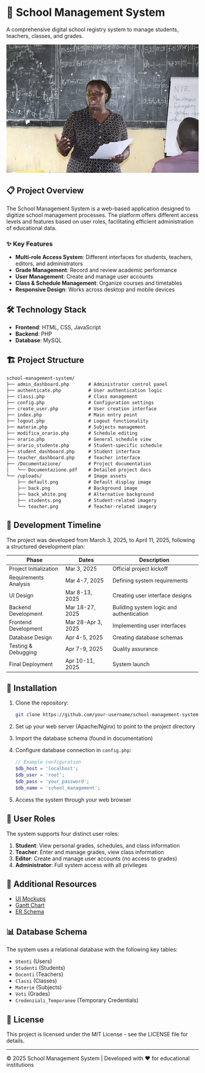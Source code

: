 # 🏫 School Management System

A comprehensive digital school registry system to manage students, teachers, classes, and grades.

![School Management System Banner](/uploads/default.png)

## 📋 Project Overview

The School Management System is a web-based application designed to digitize school management processes. The platform offers different access levels and features based on user roles, facilitating efficient administration of educational data.

### ✨ Key Features

- **Multi-role Access System**: Different interfaces for students, teachers, editors, and administrators
- **Grade Management**: Record and review academic performance
- **User Management**: Create and manage user accounts
- **Class & Schedule Management**: Organize courses and timetables
- **Responsive Design**: Works across desktop and mobile devices

## 🛠️ Technology Stack

- **Frontend**: HTML, CSS, JavaScript
- **Backend**: PHP
- **Database**: MySQL

## 🏗️ Project Structure

```
school-management-system/
├── admin_dashboard.php       # Administrator control panel
├── authenticate.php          # User authentication logic
├── classi.php                # Class management
├── config.php                # Configuration settings
├── create_user.php           # User creation interface
├── index.php                 # Main entry point
├── logout.php                # Logout functionality
├── materie.php               # Subjects management
├── modifica_orario.php       # Schedule editing
├── orario.php                # General schedule view
├── orario_studente.php       # Student-specific schedule
├── student_dashboard.php     # Student interface
├── teacher_dashboard.php     # Teacher interface
├── /Documentazione/          # Project documentation
│   └── Documentazione.pdf    # Detailed project docs
└── /uploads/                 # Image assets
    ├── default.png           # Default display image
    ├── back.png              # Background image
    ├── back_white.png        # Alternative background
    ├── students.png          # Student-related imagery
    └── teacher.png           # Teacher-related imagery
```

## 📅 Development Timeline

The project was developed from March 3, 2025, to April 11, 2025, following a structured development plan:

| Phase | Dates | Description |
|-------|-------|-------------|
| Project Initialization | Mar 3, 2025 | Official project kickoff |
| Requirements Analysis | Mar 4-7, 2025 | Defining system requirements |
| UI Design | Mar 8-13, 2025 | Creating user interface designs |
| Backend Development | Mar 18-27, 2025 | Building system logic and authentication |
| Frontend Development | Mar 28-Apr 3, 2025 | Implementing user interfaces |
| Database Design | Apr 4-5, 2025 | Creating database schemas |
| Testing & Debugging | Apr 7-9, 2025 | Quality assurance |
| Final Deployment | Apr 10-11, 2025 | System launch |

## 🚀 Installation

1. Clone the repository:
   ```bash
   git clone https://github.com/your-username/school-management-system.git
   ```

2. Set up your web server (Apache/Nginx) to point to the project directory

3. Import the database schema (found in documentation)

4. Configure database connection in `config.php`:
   ```php
   // Example configuration
   $db_host = 'localhost';
   $db_user = 'root';
   $db_pass = 'your_password';
   $db_name = 'school_management';
   ```

5. Access the system through your web browser

## 👥 User Roles

The system supports four distinct user roles:

1. **Student**: View personal grades, schedules, and class information
2. **Teacher**: Enter and manage grades, view class information
3. **Editor**: Create and manage user accounts (no access to grades)
4. **Administrator**: Full system access with all privileges

## 🔗 Additional Resources

- [UI Mockups](https://www.canva.com/design/DAGgqqg0AWA/NV8wCs5jJUJIQHGaFym1QA/edit)
- [Gantt Chart](https://www.canva.com/design/DAGnOS1JAuk/zpuYIicTpy5MBzgPF3c5Lg/edit)
- [ER Schema](https://www.canva.com/design/DAGnOalb4ds/soVqHlr9hU_SLHwlTylGZQ/edit)

## 📊 Database Schema

The system uses a relational database with the following key tables:
- `Utenti` (Users)
- `Studenti` (Students)
- `Docenti` (Teachers)
- `Classi` (Classes)
- `Materie` (Subjects)
- `Voti` (Grades)
- `Credenziali_Temporanee` (Temporary Credentials)

## 📝 License

This project is licensed under the MIT License - see the LICENSE file for details.

---

© 2025 School Management System | Developed with ❤️ for educational institutions
